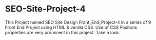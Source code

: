 # SEO-Site-Project-4
This Project named SEO Site Design  Front_End_Project-4 in a series of 9 Front End  Project using HTML &amp; vanilla CSS. Use of CSS Positons properties are very prominent in this project. Take a look.
